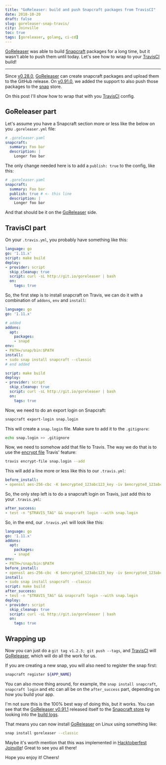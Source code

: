 ```yaml
---
title: "GoReleaser: build and push Snapcraft packages from TravisCI"
date: 2018-10-20
draft: false
slug: goreleaser-snap-travis/
city: Joinville
toc: true
tags: [goreleaser, golang, ci-cd]
---
```


[GoReleaser](https://goreleaser.com/) was able to build [Snapcraft](https://snapcraft.io/goreleaser) packages for a long time, but it wasn't able to push them until today. Let's see how to wrap to your [TravisCI](https://travis-ci.org/goreleaser/goreleaser) build!

---

Since [v0.28.0](https://github.com/goreleaser/goreleaser/releases/tag/v0.28.0), [GoReleaser](https://goreleaser.com/) can create snapcraft packages and
upload them to the GitHub release. On [v0.91.0](https://github.com/goreleaser/goreleaser/releases/tag/v0.91.0), we added the support
to also push those packages to the [snap](https://snapcraft.io/goreleaser) store.

On this post I'll show how to wrap that with you [TravisCI](https://travis-ci.org/goreleaser/goreleaser) config.

## GoReleaser part

Let's assume you have a Snapcraft section more or less like the below
on you `.goreleaser.yml` file:

```yaml
# .goreleaser.yaml
snapcraft:
  summary: Foo bar
  description: |
    Longer foo bar
```

The only change needed here is to add a `publish: true` to the config, like
this:

```yaml
# .goreleaser.yaml
snapcraft:
  summary: Foo bar
  publish: true # <- this line
  description: |
    Longer foo bar
```

And that should be it on the [GoReleaser](https://goreleaser.com/) side.

## TravisCI part

On your `.travis.yml`, you probably have something like this:

```yaml
language: go
go: '1.11.x'
script: make build
deploy:
- provider: script
  skip_cleanup: true
  script: curl -sL http://git.io/goreleaser | bash
  on:
    tags: true
```

So, the first step is to install snapcraft on Travis, we can do it with
a combination of `addons`, `env` and `install`:

```yaml
language: go
go: '1.11.x'

# added
addons:
  apt:
    packages:
    - snapd
env:
- PATH=/snap/bin:$PATH
install:
- sudo snap install snapcraft --classic
# end added

script: make build
deploy:
- provider: script
  skip_cleanup: true
  script: curl -sL http://git.io/goreleaser | bash
  on:
    tags: true
```

Now, we need to do an export login on Snapcraft:

```sh
snapcraft export-login snap.login
```

This will create a `snap.login` file. Make sure to add it to the `.gitignore`:

```sh
echo snap.login >> .gitignore
```

Now, we need to somehow add that file to Travis. The way we do that is to use
the [encrypt file](https://docs.travis-ci.com/user/encrypting-files/) Travis' feature:

```sh
travis encrypt-file snap.login --add
```

This will add a line more or less like this to our `.travis.yml`:

```yaml
before_install:
- openssl aes-256-cbc -K $encrypted_123abc123_key -iv $encrypted_123abc123_iv -in snap.login.enc -out snap.login -d
```

So, the only step left is to do a snapcraft login on Travis, just add this
to your `.travis.yml`:

```yaml
after_success:
- test -n "$TRAVIS_TAG" && snapcraft login --with snap.login
```

So, in the end, our `.travis.yml` will look like this:

```yaml
language: go
go: '1.11.x'
addons:
  apt:
    packages:
    - snapd
env:
- PATH=/snap/bin:$PATH
before_install:
- openssl aes-256-cbc -K $encrypted_123abc123_key -iv $encrypted_123abc123_iv -in snap.login.enc -out snap.login -d
install:
- sudo snap install snapcraft --classic
script: make build
after_success:
- test -n "$TRAVIS_TAG" && snapcraft login --with snap.login
deploy:
- provider: script
  skip_cleanup: true
  script: curl -sL http://git.io/goreleaser | bash
  on:
    tags: true
```

## Wrapping up

Now you can just do a `git tag v1.2.3; git push --tags`, and [TravisCI](https://travis-ci.org/goreleaser/goreleaser) will
[GoReleaser](https://goreleaser.com/), which will do all the work for us.

If you are creating a new snap, you will also need to register the snap
first:

```sh
snapcraft register ${APP_NAME}
```

You can also move thing around, for example, the `snap install snapcraft`,
`snapcraft login` and etc can all be on the `after_success` part, depending
on how you build your app.

I'm not sure this is the 100% best way of doing this, but it works.
You can see that the [GoReleaser v0.91.1](https://github.com/goreleaser/goreleaser/releases/tag/v0.91.1) released itself
to the [Snapcraft store](https://snapcraft.io/goreleaser) by looking into the [build logs](https://travis-ci.org/goreleaser/goreleaser/builds/444189008).

That means you can now install [GoReleaser](https://goreleaser.com/) on Linux using something like:

```sh
snap install goreleaser --classic
```

Maybe it's worth mention that this was implemented in
[Hacktoberfest Joinville](http://hacktoberfest.joinville.br/)! Great to see you all there!

Hope you enjoy it! Cheers!
